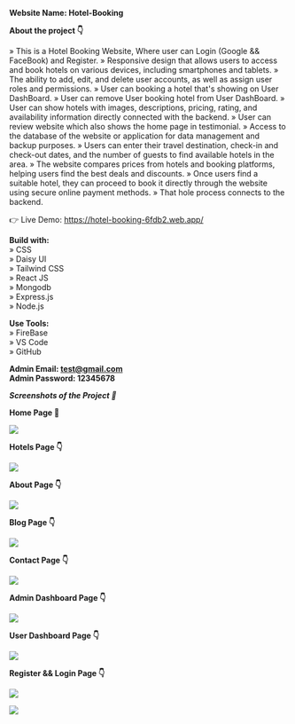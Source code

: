 **Website Name: Hotel-Booking** <br />

**About the project 👇** <br />

» This is a Hotel Booking Website, Where user can Login (Google && FaceBook) and Register.
» Responsive design that allows users to access and book hotels on various devices, including smartphones and tablets.
» The ability to add, edit, and delete user accounts, as well as assign user roles and permissions.
» User can booking a hotel that's showing on User DashBoard.
» User can remove User booking hotel from User DashBoard.
» User can show hotels with images, descriptions, pricing, rating, and availability information directly connected with the backend.
» User can review website which also shows the home page in testimonial.
» Access to the database of the website or application for data management and backup purposes.
» Users can enter their travel destination, check-in and check-out dates, and the number of guests to find available hotels in the area.
» The website compares prices from hotels and booking platforms, helping users find the best deals and discounts.
» Once users find a suitable hotel, they can proceed to book it directly through the website using secure online payment methods.
» That hole process connects to the backend.

👉 Live Demo: https://hotel-booking-6fdb2.web.app/

**Build with:** <br />
» CSS <br />
» Daisy UI <br />
» Tailwind CSS <br />
» React JS <br />
» Mongodb <br />
» Express.js <br />
» Node.js <br />

**Use Tools:** <br />
» FireBase <br />
» VS Code <br />
» GitHub <br />

**Admin Email: test@gmail.com** <br />
**Admin Password: 12345678** <br />

**_Screenshots of the Project 📸_**

**Home Page 🏡** <br />

![](https://i.ibb.co/6r2qbMS/Home-Hotel-Booking.png)

**Hotels Page 👇** <br />

![](https://i.ibb.co/8xV6dcf/Hotels-Hotel-Booking.png)

**About Page 👇** <br />

![](https://i.ibb.co/7JzLR2y/About-Hotel-Booking.png)

**Blog Page 👇** <br />

![](https://i.ibb.co/vHZfZDH/Blog-Hotel-Booking.png)

**Contact Page 👇** <br />

![](https://i.ibb.co/bLzg27x/Contact-Hotel-Booking.png)

**Admin Dashboard Page 👇** <br />

![](https://i.ibb.co/m8kGLH0/Admin-Dashboard.png)

**User Dashboard Page 👇** <br />

![](https://i.ibb.co/17ry3jK/Nomal-User-Dashboard.png)

**Register && Login Page 👇** <br />

![](https://i.ibb.co/dKpfK2Z/Sign-Up-Hotel-Booking.png)

![](https://i.ibb.co/d6ytshX/Login-Hotel-Booking.png)
